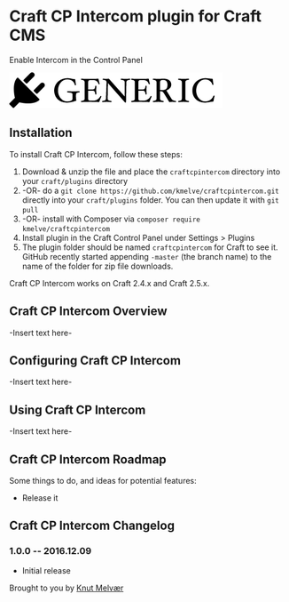 # Craft CP Intercom plugin for Craft CMS

Enable Intercom in the Control Panel

![Screenshot](resources/screenshots/plugin_logo.png)

## Installation

To install Craft CP Intercom, follow these steps:

1. Download & unzip the file and place the `craftcpintercom` directory into your `craft/plugins` directory
2.  -OR- do a `git clone https://github.com/kmelve/craftcpintercom.git` directly into your `craft/plugins` folder.  You can then update it with `git pull`
3.  -OR- install with Composer via `composer require kmelve/craftcpintercom`
4. Install plugin in the Craft Control Panel under Settings > Plugins
5. The plugin folder should be named `craftcpintercom` for Craft to see it.  GitHub recently started appending `-master` (the branch name) to the name of the folder for zip file downloads.

Craft CP Intercom works on Craft 2.4.x and Craft 2.5.x.

## Craft CP Intercom Overview

-Insert text here-

## Configuring Craft CP Intercom

-Insert text here-

## Using Craft CP Intercom

-Insert text here-

## Craft CP Intercom Roadmap

Some things to do, and ideas for potential features:

* Release it

## Craft CP Intercom Changelog

### 1.0.0 -- 2016.12.09

* Initial release

Brought to you by [Knut Melvær](https://github.com/kmelve)
